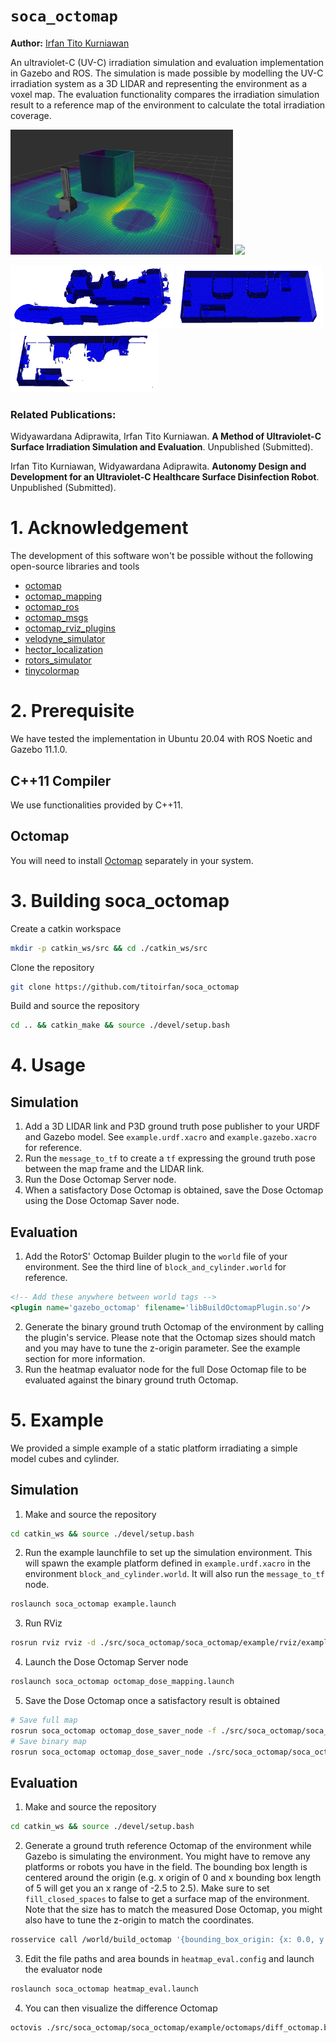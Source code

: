 # `soca_octomap`
**Author:** [Irfan Tito Kurniawan](https://github.com/titoirfan)

An ultraviolet-C (UV-C) irradiation simulation and evaluation implementation in Gazebo and ROS. The simulation is made possible by modelling the UV-C irradiation system as a 3D LIDAR and representing the environment as a voxel map. The evaluation functionality compares the irradiation simulation result to a reference map of the environment to calculate the total irradiation coverage.

<img src="./docs/demo.png" height="200"/> <img src="./docs/map_building.gif" height="200"/> 

<img src="./docs/map_meas.png" height="100"/> <img src="./docs/map_ref.png" height="100"/> <img src="./docs/map_diff.png" height="100"/> 

### Related Publications:
Widyawardana Adiprawita, Irfan Tito Kurniawan. **A Method of Ultraviolet-C Surface Irradiation Simulation and Evaluation**. Unpublished (Submitted).

Irfan Tito Kurniawan, Widyawardana Adiprawita. **Autonomy Design and Development for an Ultraviolet-C Healthcare Surface Disinfection Robot**. Unpublished (Submitted).

# 1. Acknowledgement
The development of this software won't be possible without the following open-source libraries and tools
- [octomap](https://github.com/OctoMap/octomap)
- [octomap_mapping](https://github.com/OctoMap/octomap_mapping)
- [octomap_ros](https://github.com/OctoMap/octomap_ros)
- [octomap_msgs](https://github.com/OctoMap/octomap_msgs)
- [octomap_rviz_plugins](https://github.com/OctoMap/octomap_rviz_plugins)
- [velodyne_simulator](https://bitbucket.org/DataspeedInc/velodyne_simulator/src/master/)
- [hector_localization](https://github.com/tu-darmstadt-ros-pkg/hector_localization)
- [rotors_simulator](https://github.com/ethz-asl/rotors_simulator)
- [tinycolormap](https://github.com/yuki-koyama/tinycolormap)

# 2. Prerequisite

We have tested the implementation in Ubuntu 20.04 with ROS Noetic and Gazebo 11.1.0.

## C++11 Compiler
We use functionalities provided by C++11.

## Octomap
You will need to install [Octomap](https://octomap.github.io/) separately in your system.

# 3. Building soca_octomap

Create a catkin workspace
```bash
mkdir -p catkin_ws/src && cd ./catkin_ws/src
```

Clone the repository
```bash
git clone https://github.com/titoirfan/soca_octomap
```

Build and source the repository
```bash
cd .. && catkin_make && source ./devel/setup.bash 
```

# 4. Usage

## Simulation
1. Add a 3D LIDAR link and P3D ground truth pose publisher to your URDF and Gazebo model. See `example.urdf.xacro` and `example.gazebo.xacro` for reference.
2. Run the `message_to_tf` to create a `tf` expressing the ground truth pose between the map frame and the LIDAR link.
3. Run the Dose Octomap Server node.
4. When a satisfactory Dose Octomap is obtained, save the Dose Octomap using the Dose Octomap Saver node.

## Evaluation
1. Add the RotorS' Octomap Builder plugin to the `world` file of your environment. See the third line of `block_and_cylinder.world` for reference.
```xml
<!-- Add these anywhere between world tags -->
<plugin name='gazebo_octomap' filename='libBuildOctomapPlugin.so'/>
```
2. Generate the binary ground truth Octomap of the environment by calling the plugin's service. Please note that the Octomap sizes should match and you may have to tune the z-origin parameter. See the example section for more information.
3. Run the heatmap evaluator node for the full Dose Octomap file to be evaluated against the binary ground truth Octomap.

# 5. Example

We provided a simple example of a static platform irradiating a simple model cubes and cylinder.

## Simulation

1. Make and source the repository
```bash
cd catkin_ws && source ./devel/setup.bash
```
2. Run the example launchfile to set up the simulation environment. This will spawn the example platform defined in `example.urdf.xacro` in the environment `block_and_cylinder.world`. It will also run the `message_to_tf` node.
```bash
roslaunch soca_octomap example.launch
```
3. Run RViz
```bash
rosrun rviz rviz -d ./src/soca_octomap/soca_octomap/example/rviz/example.rviz
```
4. Launch the Dose Octomap Server node
```bash
roslaunch soca_octomap octomap_dose_mapping.launch
```
5. Save the Dose Octomap once a satisfactory result is obtained
```bash
# Save full map
rosrun soca_octomap octomap_dose_saver_node -f ./src/soca_octomap/soca_octomap/example/octomap/meas_octomap.ot
# Save binary map
rosrun soca_octomap octomap_dose_saver_node ./src/soca_octomap/soca_octomap/example/octomap/meas_octomap.bt
```

## Evaluation

1. Make and source the repository
```bash
cd catkin_ws && source ./devel/setup.bash
```
2. Generate a ground truth reference Octomap of the environment while Gazebo is simulating the environment. You might have to remove any platforms or robots you have in the field. The bounding box length is centered around the origin (e.g. x origin of 0 and x bounding box length of 5 will get you an x range of -2.5 to 2.5). Make sure to set `fill_closed_spaces` to false to get a surface map of the environment. Note that the size has to match the measured Dose Octomap, you might also have to tune the z-origin to match the coordinates. 
```bash
rosservice call /world/build_octomap '{bounding_box_origin: {x: 0.0, y: 0, z: 0.5}, bounding_box_lengths: {x: 5.0, y: 5.0, z: 2.05}, leaf_size: 0.05, filename: $(PATH_TO_CATKIN_WS)/src/soca_octomap/soca_octomap/example/octomaps/ref_octomap.bt, fill_closed_spaces: false}'
```
3. Edit the file paths and area bounds in `heatmap_eval.config` and launch the evaluator node
```bash
roslaunch soca_octomap heatmap_eval.launch
```
4. You can then visualize the difference Octomap
```bash
octovis ./src/soca_octomap/soca_octomap/example/octomaps/diff_octomap.bt
```
